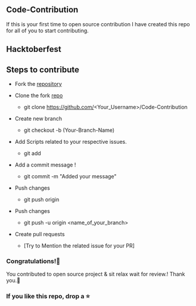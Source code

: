 ## Code-Contribution
If this is your first time to open source contribution I have created this repo for all of you to start contributing.

## Hacktoberfest 

## Steps to contribute
-  Fork the [repository](https://github.com/advanceBytes/Code-Contribution)
  -  Clone the fork [repo](https://github.com/advanceBytes/Code-Contribution)
      - git clone https://github.com/<Your_Username>/Code-Contribution
      
  -  Create new branch 
     - git checkout -b (Your-Branch-Name)

 -  Add Scripts related to your respective issues.
     - git add <your-contribution>
  
   -  Add a commit message !
      - git commit -m "Added your message"

  - Push changes
    - git push origin
  
  - Push changes
    -  git push -u origin <name_of_your_branch>  

   - Create pull requests
     - [Try to Mention the related issue for your PR]

### Congratulations!🎇
You contributed to open source project & sit relax wait for review.!
 Thank you.🤝

### If you like this repo, drop a ⭐
